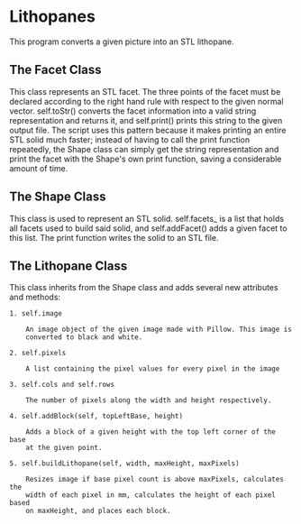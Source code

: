 # Lithopanes
This program converts a given picture into an STL lithopane.
## The Facet Class
This class represents an STL facet. The three points of the facet must be 
declared according to the right hand rule with respect to the given normal 
vector. self.toStr() converts the facet information into a valid string 
representation and returns it, and self.print() prints this string to the 
given output file. The script uses this pattern because it makes printing an 
entire STL solid much faster; instead of having to call the print function 
repeatedly, the Shape class can simply get the string representation and print 
the facet with the Shape's own print function, saving a considerable amount of 
time.
## The Shape Class
This class is used to represent an STL solid. self.facets_ is a list that holds 
all facets used to build said solid, and self.addFacet() adds a given facet to 
this list. The print function writes the solid to an STL file.
## The Lithopane Class
This class inherits from the Shape class and adds several new attributes and 
methods:

	1. self.image
	
		An image object of the given image made with Pillow. This image is 
		converted to black and white.
	
	2. self.pixels
	
		A list containing the pixel values for every pixel in the image
	
	3. self.cols and self.rows
	
		The number of pixels along the width and height respectively.
	
	4. self.addBlock(self, topLeftBase, height)
	
		Adds a block of a given height with the top left corner of the base 
		at the given point.
	
	5. self.buildLithopane(self, width, maxHeight, maxPixels)
	
		Resizes image if base pixel count is above maxPixels, calculates the 
		width of each pixel in mm, calculates the height of each pixel based 
		on maxHeight, and places each block.
